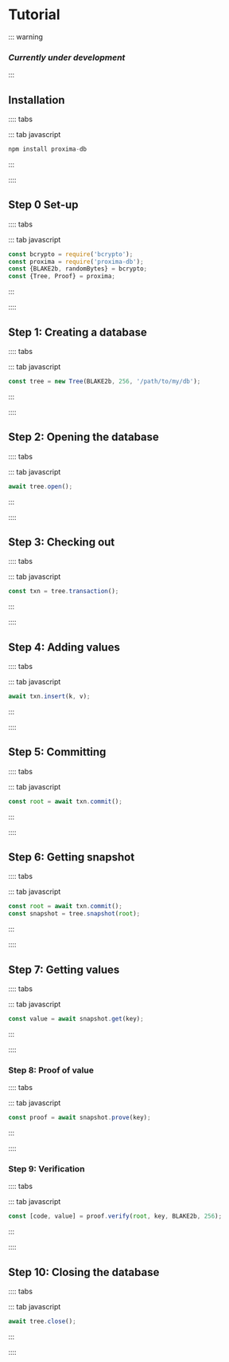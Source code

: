 # Tutorial


::: warning
### *Currently under development*
:::


## Installation


:::: tabs

::: tab javascript
``` javascript
npm install proxima-db
```
:::


::::


## Step 0 Set-up
:::: tabs

::: tab javascript
``` javascript
const bcrypto = require('bcrypto');
const proxima = require('proxima-db');
const {BLAKE2b, randomBytes} = bcrypto;
const {Tree, Proof} = proxima;

```
:::


::::





## Step 1: Creating a database

:::: tabs

::: tab javascript
``` javascript
const tree = new Tree(BLAKE2b, 256, '/path/to/my/db');
```
:::


::::


## Step 2: Opening the database


:::: tabs

::: tab javascript
``` javascript
await tree.open();
```
:::


::::

## Step 3: Checking out

:::: tabs

::: tab javascript
``` javascript
const txn = tree.transaction();
```
:::


::::

## Step 4: Adding values

:::: tabs

::: tab javascript
``` javascript
await txn.insert(k, v);
```
:::


::::


## Step 5: Committing

:::: tabs

::: tab javascript
``` javascript
const root = await txn.commit();
```
:::


::::


## Step 6: Getting snapshot

:::: tabs

::: tab javascript
``` javascript
const root = await txn.commit();
const snapshot = tree.snapshot(root);
```
:::

::::


## Step 7: Getting values

:::: tabs

::: tab javascript
``` javascript
const value = await snapshot.get(key);
```
:::


::::


### Step 8: Proof of value

:::: tabs

::: tab javascript
``` javascript
const proof = await snapshot.prove(key);
```
:::


::::

### Step 9: Verification

:::: tabs

::: tab javascript
``` javascript
const [code, value] = proof.verify(root, key, BLAKE2b, 256);
```
:::


::::



## Step 10: Closing the database


:::: tabs

::: tab javascript

``` javascript
await tree.close();
```
:::


::::
